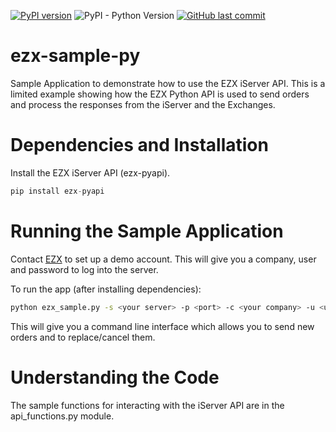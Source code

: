 [![PyPI version](https://badge.fury.io/py/ezx-pyapi.svg)](https://badge.fury.io/py/ezx-pyapi)
![PyPI - Python Version](https://img.shields.io/pypi/pyversions/ezx-pyapi)
[![GitHub last commit](https://img.shields.io/github/last-commit/EZXInc/ezx-sample-py)](https://github.com/EZXInc/ezx-sample-py)

ezx-sample-py
=============
Sample Application to demonstrate how to use the EZX iServer API. This is a limited example showing how the EZX Python API is used to send orders and process the responses from the iServer and the Exchanges.


Dependencies and Installation
=============================
Install the EZX iServer API (ezx-pyapi).

```python
pip install ezx-pyapi
```


Running the Sample Application
==============================
Contact [EZX](http://www.ezxinc.com/) to set up a demo account. This will give you a company, user and password to log into the server.

To run the app (after installing dependencies):

```bash
python ezx_sample.py -s <your server> -p <port> -c <your company> -u <user> -pw <password>  
```

This will give you a command line interface which allows you to send new orders and to replace/cancel them.



Understanding the Code
======================
The sample functions for interacting with the iServer API are in the api_functions.py module.  

